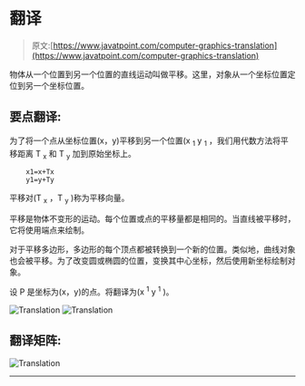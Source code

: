 # 翻译

> 原文:[https://www.javatpoint.com/computer-graphics-translation](https://www.javatpoint.com/computer-graphics-translation)

物体从一个位置到另一个位置的直线运动叫做平移。这里，对象从一个坐标位置定位到另一个坐标位置。

## 要点翻译:

为了将一个点从坐标位置(x，y)平移到另一个位置(x <sub>1</sub> y <sub>1</sub> ，我们用代数方法将平移距离 T <sub>x</sub> 和 T <sub>y</sub> 加到原始坐标上。

```
    x1=x+Tx
    y1=y+Ty

```

平移对(T <sub>x</sub> ，T <sub>y</sub> )称为平移向量。

平移是物体不变形的运动。每个位置或点的平移量都是相同的。当直线被平移时，它将使用端点来绘制。

对于平移多边形，多边形的每个顶点都被转换到一个新的位置。类似地，曲线对象也会被平移。为了改变圆或椭圆的位置，变换其中心坐标，然后使用新坐标绘制对象。

设 P 是坐标为(x，y)的点。将翻译为(x <sup>1</sup> y <sup>1</sup> )。

![Translation](../Images/aefa3b8da9ef144333c7f78635f69c07.png)
![Translation](../Images/a70046480f9fe5c7e4fa8f4932d8847f.png)

## 翻译矩阵:

![Translation](../Images/0dfeade5ab957ab24006b6f24cdcf8a3.png)

* * *